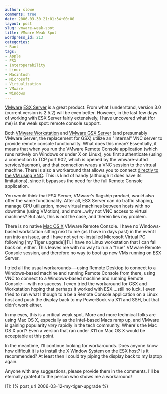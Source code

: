 ```yaml
---
author: slowe
comments: true
date: 2006-03-30 21:01:34+00:00
layout: post
slug: vmware-weak-spot
title: VMware Weak Spot
wordpress_id: 213
categories:
- Rant
tags:
- Apple
- ESX
- Interoperability
- Linux
- Macintosh
- Microsoft
- Virtualization
- VMware
- Windows
---
```


[VMware](http://www.vmware.com/) [ESX Server](http://www.vmware.com/products/esx/) is a great product. From what I understand, version 3.0 (current version is 2.5.2) will be even better. However, in the last few days of working with ESX Server fairly extensively, I have uncovered what (for me) is the weak spot: remote console support.

Both [VMware Workstation](http://www.vmware.com/products/ws/) and [VMware GSX Server](http://www.vmware.com/products/gsx/) (and presumably VMware Server, the replacement for GSX) utilize an "internal" VNC server to provide remote console functionality. What does this mean? Essentially, it means that when you run the VMware Remote Console application (which runs natively on Windows or under X on Linux), you first authenticate (using a connection to TCP port 902, which is opened by the vmware-authd service/daemon), and that connection wraps a VNC session to the virtual machine. There is also a workaround that allows you to connect [directly to the VM using VNC](http://www.vmware.com/support/kb/enduser/std_adp.php?p_faqid=1246). This is kind of handy (although it does have its limitations), since it bypasses the need for the full Remote Console application.

You would think that ESX Server, VMware's flagship product, would also offer the same functionality. After all, ESX Server can do traffic shaping, manage CPU utilization, move virtual machines between hosts with no downtime (using VMotion), and more...why not VNC access to virtual machines? But alas, this is not the case, and therein lies my problem.

There is no native [Mac OS X](http://www.apple.com/macosx/) VMware Remote Console. I have no Windows-based workstation sitting next to me (as I have in days past) in the event I run into an issue, and I have not yet re-installed Microsoft Virtual PC following [my Tiger upgrade][1]. I have no Linux workstation that I can fall back on, either. This leaves me with no way to run a "true" VMware Remote Console session, and therefore no way to boot up new VMs running on ESX Server.

I tried all the usual workarounds---using Remote Desktop to connect to a Windows-based machine and running Remote Console from there, using VNC to connect to a Windows-based machine and running Remote Console---with no success. I even tried the workaround for GSX and Workstation hoping that perhaps it worked with ESX....still no luck. I even tried to run what I though to a be a Remote Console application on a Linux host and push the display back to my PowerBook via X11 and SSH, but that didn't work either.

In my eyes, this is a critical weak spot. More and more technical folks are using Mac OS X, especially as the Intel-based Macs ramp up, and VMware is gaining popularity _very_ rapidly in the tech community. Where's the Mac OS X port? Even a version that ran under X11 on Mac OS X would be acceptable at this point.

In the meantime, I'll continue looking for workarounds. Does anyone know how difficult it is to install the X Window System on the ESX host? Is it recommended? At least then I could try piping the display back to my laptop again.

Anyone with any suggestions, please provide them in the comments. I'll be eternally grateful to the person who shows me a workaround!

[1]: {% post_url 2006-03-12-my-tiger-upgrade %}
